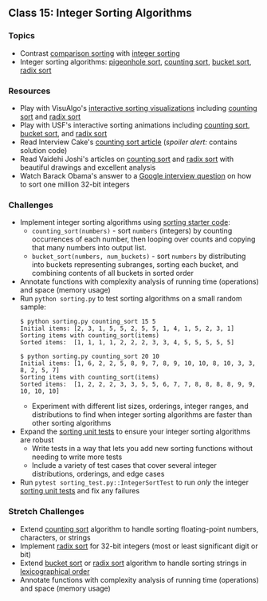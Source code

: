 ## Class 15: Integer Sorting Algorithms

### Topics
- Contrast [comparison sorting] with [integer sorting]
- Integer sorting algorithms: [pigeonhole sort], [counting sort], [bucket sort], [radix sort]

### Resources
- Play with VisuAlgo's [interactive sorting visualizations][VisuAlgo sorting] including [counting sort][VisuAlgo counting sort] and [radix sort][VisuAlgo radix sort]
- Play with USF's interactive sorting animations including [counting sort][USF counting sort], [bucket sort][USF bucket sort], and [radix sort][USF radix sort]
- Read Interview Cake's [counting sort article] (*spoiler alert:* contains solution code)
- Read Vaidehi Joshi's articles on [counting sort][BaseCS counting sort] and [radix sort][BaseCS radix sort] with beautiful drawings and excellent analysis
- Watch Barack Obama's answer to a [Google interview question][Obama sorting question] on how to sort one million 32-bit integers

### Challenges
- Implement integer sorting algorithms using [sorting starter code]:
    - `counting_sort(numbers)` - sort `numbers` (integers) by counting occurrences of each number, then looping over counts and copying that many numbers into output list.
    - `bucket_sort(numbers, num_buckets)` - sort `numbers` by distributing into buckets representing subranges, sorting each bucket, and combining contents of all buckets in sorted order
- Annotate functions with complexity analysis of running time (operations) and space (memory usage)
- Run `python sorting.py` to test sorting algorithms on a small random sample:
    ```
    $ python sorting.py counting_sort 15 5
    Initial items: [2, 3, 1, 5, 5, 2, 5, 5, 1, 4, 1, 5, 2, 3, 1]
    Sorting items with counting_sort(items)
    Sorted items:  [1, 1, 1, 1, 2, 2, 2, 3, 3, 4, 5, 5, 5, 5, 5]

    $ python sorting.py counting_sort 20 10
    Initial items: [1, 6, 2, 2, 5, 8, 9, 7, 8, 9, 10, 10, 8, 10, 3, 3, 8, 2, 5, 7]
    Sorting items with counting_sort(items)
    Sorted items:  [1, 2, 2, 2, 3, 3, 5, 5, 6, 7, 7, 8, 8, 8, 8, 9, 9, 10, 10, 10]
    ```
    - Experiment with different list sizes, orderings, integer ranges, and distributions to find when integer sorting algorithms are faster than other sorting algorithms
- Expand the [sorting unit tests] to ensure your integer sorting algorithms are robust
    - Write tests in a way that lets you add new sorting functions without needing to write more tests
    - Include a variety of test cases that cover several integer distributions, orderings, and edge cases
- Run `pytest sorting_test.py::IntegerSortTest` to run *only* the integer [sorting unit tests] and fix any failures

### Stretch Challenges
- Extend [counting sort] algorithm to handle sorting floating-point numbers, characters, or strings
- Implement [radix sort] for 32-bit integers (most or least significant digit or bit)
- Extend [bucket sort] or [radix sort] algorithm to handle sorting strings in [lexicographical order]
- Annotate functions with complexity analysis of running time (operations) and space (memory usage)


[comparison sorting]: https://en.wikipedia.org/wiki/Comparison_sort
[integer sorting]: https://en.wikipedia.org/wiki/Integer_sorting
[pigeonhole sort]: https://en.wikipedia.org/wiki/Pigeonhole_sort
[counting sort]: https://en.wikipedia.org/wiki/Counting_sort
[bucket sort]: https://en.wikipedia.org/wiki/Bucket_sort
[radix sort]: https://en.wikipedia.org/wiki/Radix_sort
[lexicographical order]: https://en.wikipedia.org/wiki/Lexicographical_order

[VisuAlgo sorting]: https://visualgo.net/en/sorting
[VisuAlgo counting sort]: https://visualgo.net/en/sorting?slide=14
[VisuAlgo radix sort]: https://visualgo.net/en/sorting?slide=15
[USF bucket sort]: https://www.cs.usfca.edu/~galles/visualization/BucketSort.html
[USF counting sort]: https://www.cs.usfca.edu/~galles/visualization/CountingSort.html
[USF radix sort]: https://www.cs.usfca.edu/~galles/visualization/RadixSort.html
[counting sort article]: https://www.interviewcake.com/concept/python/counting-sort
[BaseCS counting sort]: https://medium.com/basecs/counting-linearly-with-counting-sort-cd8516ae09b3
[BaseCS radix sort]: https://medium.com/basecs/getting-to-the-root-of-sorting-with-radix-sort-f8e9240d4224
[Obama sorting question]: https://www.youtube.com/watch?v=k4RRi_ntQc8

[sorting starter code]: source/sorting.py
[sorting unit tests]: source/sorting_test.py
